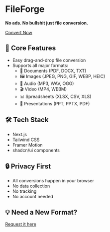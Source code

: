 # FileForge
 
**No ads. No bullshit just file conversion.**

[Convert Now](https://www.fileforge.click/)

## 🚀 Core Features

- Easy drag-and-drop file conversion
- Supports all major formats: 
  - 📄 Documents (PDF, DOCX, TXT)
  - 🖼️ Images (JPEG, PNG, GIF, WEBP, HEIC)
  - 🎵 Audio (MP3, WAV, OGG)
  - 🎬 Video (MP4, WEBM)
  - 📊 Spreadsheets (XLSX, CSV, XLS)
  - 📑 Presentations (PPT, PPTX, PDF) 

## 🛠️ Tech Stack

- Next.js
- Tailwind CSS
- Framer Motion
- shadcn/ui components

## 🔒 Privacy First

- All conversions happen in your browser
- No data collection
- No tracking
- No account needed

## 💡 Need a New Format?

[Request it here](https://github.com/MarcBlattmann/FileForge/issues/new?labels=feature-request&template=feature_request.md&title=New+Format+Request)
